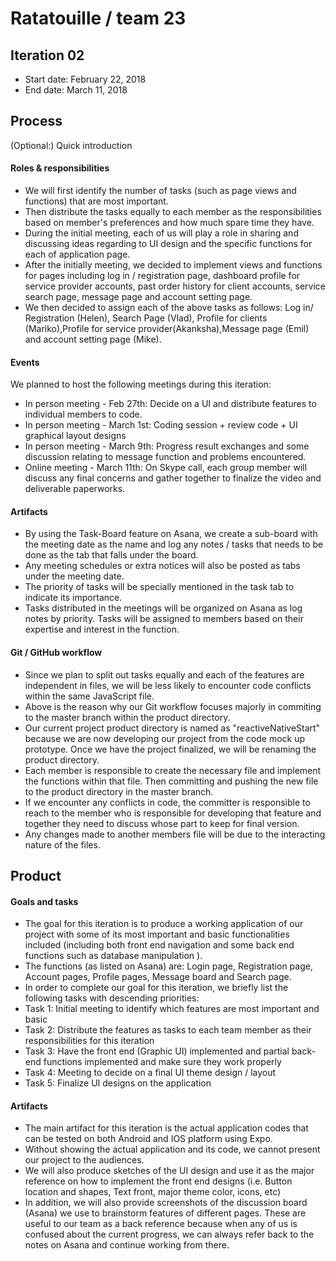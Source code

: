 # Ratatouille / team 23 

## Iteration 02

 * Start date: February 22, 2018
 * End date: March 11, 2018

## Process

(Optional:) Quick introduction

#### Roles & responsibilities

* We will first identify the number of tasks (such as page views and functions) that are most important.
* Then distribute the tasks equally to each member as the responsibilities based on member's preferences and how much spare time they have.
* During the initial meeting, each of us will play a role in sharing and discussing ideas regarding to UI design and the specific functions for each of application page.
* After the initially meeting, we decided to implement views and functions for pages including log in / registration page, dashboard profile for service provider accounts, past order history for client accounts, service search page, message page and account setting page. 
* We then decided to assign each of the above tasks as follows: Log in/ Registration (Helen), Search Page (Vlad), Profile for clients (Mariko),Profile for service provider(Akanksha),Message page (Emil) and account setting page (Mike).


#### Events

We planned to host the following meetings during this iteration:
 * In person meeting - Feb 27th: Decide on a UI and distribute features to individual members to code.
 * In person meeting - March 1st: Coding session + review code + UI graphical layout designs 
 * In person meeting - March 9th: Progress result exchanges and some discussion relating to message function and problems encountered.
 * Online meeting - March 11th: On Skype call, each group member will discuss any final concerns and gather together to finalize the video and deliverable paperworks.


#### Artifacts

* By using the Task-Board feature on Asana, we create a sub-board with the meeting date as the name and log any notes / tasks that needs to be done as the tab that falls under the board.
* Any meeting schedules or extra notices will also be posted as tabs under the meeting date.
* The priority of tasks will be specially mentioned in the task tab to indicate its importance. 
* Tasks distributed in the meetings will be organized on Asana as log notes by priority. Tasks will be assigned to members based on their expertise and interest in the function. 

#### Git / GitHub workflow
 
 * Since we plan to split out tasks equally and each of the features are independent in files, we will be less likely to encounter code conflicts within the same JavaScript file. 
 * Above is the reason why our Git workflow focuses majorly in commiting to the master branch within the product directory.
 * Our current project product directory is named as "reactiveNativeStart" because we are now developing our project from the code mock up prototype. Once we have the project finalized, we will be renaming the product directory.
 * Each member is responsible to create the necessary file and implement the functions within that file. Then committing and pushing the new file to the product directory in the master branch.
 * If we encounter any conflicts in code, the committer is responsible to reach to the member who is responsible for developing that feature and together they need to discuss whose part to keep for final version.
 * Any changes made to another members file will be due to the interacting nature of the files.


## Product

#### Goals and tasks

* The goal for this iteration is to produce a working application of our project with some of its most important and basic functionalities included (including both front end navigation and some back end functions such as database manipulation ). 
* The functions (as listed on Asana) are: Login page, Registration page, Account pages, Profile pages, Message board and Search page. 
* In order to complete our goal for this iteration, we briefly list the following tasks with descending priorities:
* Task 1: Initial meeting to identify which features are most important and basic 
* Task 2: Distribute the features as tasks to each team member as their responsibilities for this iteration
* Task 3: Have the front end (Graphic UI) implemented and partial back-end functions implemented and make sure they work properly
* Task 4: Meeting to decide on a final UI theme design / layout
* Task 5: Finalize UI designs on the application


#### Artifacts

* The main artifact for this iteration is the actual application codes that can be tested on both Android and IOS platform using Expo.
* Without showing the actual application and its code, we cannot present our project to the audiences.
* We will also produce sketches of the UI design and use it as the major reference on how to implement the front end designs (i.e. Button location and shapes, Text front, major theme color, icons, etc)
* In addition, we will also provide screenshots of the discussion board (Asana) we use to brainstorm features of different pages. These are useful to our team as a back reference because when any of us is confused about the current progress, we can always refer back to the notes on Asana and continue working from there.

